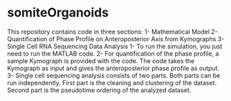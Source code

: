 # somiteOrganoids
This repository contains code in three sections:
  1- Mathematical Model
  2- Quantification of Phase Profile on Anteroposterior Axis from Kymographs
  3- Single Cell RNA Sequencing Data Analysis
1- To run the simulation, you just need to run the MATLAB code.
2- For quantification of the phase profile, a sample Kymograph is provided with the code. The code takes the Kymograph as input and gives the anteroposterior phase profile as output.
3- Single cell sequencing analysis consists of two parts. Both parts can be run independently. First part is the cleaning and clustering of the dataset. Second part is the pseudotime ordering of the analyzed dataset.
